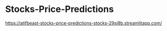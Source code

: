 # Stocks-Price-Predictions
https://atifbeast-stocks-price-predictions-stocks-29sj8b.streamlitapp.com/

